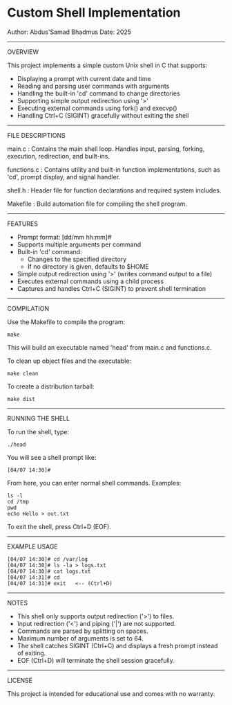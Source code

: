 Custom Shell Implementation
===========================

Author: Abdus'Samad Bhadmus
Date: 2025

-------------------------------------------------------------------------------

OVERVIEW

This project implements a simple custom Unix shell in C that supports:

- Displaying a prompt with current date and time
- Reading and parsing user commands with arguments
- Handling the built-in 'cd' command to change directories
- Supporting simple output redirection using '>'
- Executing external commands using fork() and execvp()
- Handling Ctrl+C (SIGINT) gracefully without exiting the shell

-------------------------------------------------------------------------------

FILE DESCRIPTIONS

main.c        : Contains the main shell loop. Handles input, parsing, forking, execution, redirection, and built-ins.

functions.c   : Contains utility and built-in function implementations, such as 'cd', prompt display, and signal handler.

shell.h       : Header file for function declarations and required system includes.

Makefile      : Build automation file for compiling the shell program.

-------------------------------------------------------------------------------

FEATURES

- Prompt format: [dd/mm hh:mm]# 
- Supports multiple arguments per command
- Built-in 'cd' command:
    - Changes to the specified directory
    - If no directory is given, defaults to $HOME
- Simple output redirection using '>' (writes command output to a file)
- Executes external commands using a child process
- Captures and handles Ctrl+C (SIGINT) to prevent shell termination

-------------------------------------------------------------------------------

COMPILATION

Use the Makefile to compile the program:

    make

This will build an executable named 'head' from main.c and functions.c.

To clean up object files and the executable:

    make clean

To create a distribution tarball:

    make dist

-------------------------------------------------------------------------------

RUNNING THE SHELL

To run the shell, type:

    ./head

You will see a shell prompt like:

    [04/07 14:30]# 

From here, you can enter normal shell commands. Examples:

    ls -l
    cd /tmp
    pwd
    echo Hello > out.txt

To exit the shell, press Ctrl+D (EOF).

-------------------------------------------------------------------------------

EXAMPLE USAGE

    [04/07 14:30]# cd /var/log
    [04/07 14:30]# ls -la > logs.txt
    [04/07 14:30]# cat logs.txt
    [04/07 14:31]# cd
    [04/07 14:31]# exit   <-- (Ctrl+D)

-------------------------------------------------------------------------------

NOTES

- This shell only supports output redirection ('>') to files.
- Input redirection ('<') and piping ('|') are not supported.
- Commands are parsed by splitting on spaces.
- Maximum number of arguments is set to 64.
- The shell catches SIGINT (Ctrl+C) and displays a fresh prompt instead of exiting.
- EOF (Ctrl+D) will terminate the shell session gracefully.

-------------------------------------------------------------------------------

LICENSE

This project is intended for educational use and comes with no warranty.
